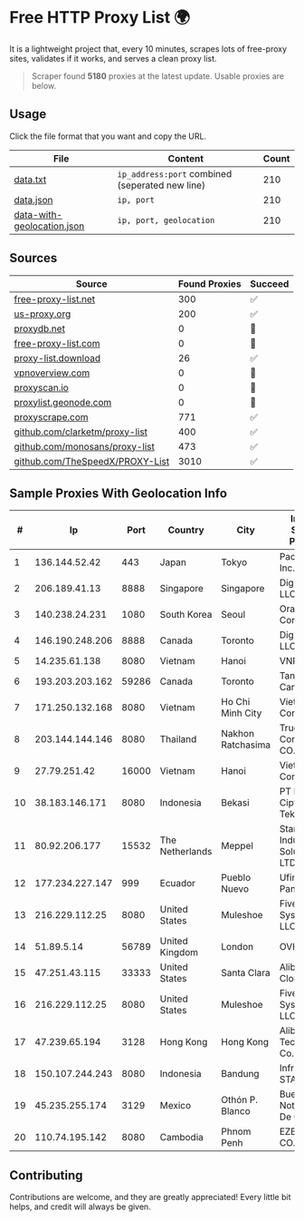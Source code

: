 
# Free HTTP Proxy List 🌍

It is a lightweight project that, every 10 minutes, scrapes lots of free-proxy sites, validates if it works, and serves a clean proxy list.


> Scraper found **5180** proxies at the latest update. Usable proxies are below.

## Usage

Click the file format that you want and copy the URL.


|File|Content|Count|
|----|-------|-----|
|[data.txt](https://raw.githubusercontent.com/themiralay/Proxy-List-World/master/data.txt)|`ip_address:port` combined (seperated new line)|210|
|[data.json](https://raw.githubusercontent.com/themiralay/Proxy-List-World/master/data.json)|`ip, port`|210|
|[data-with-geolocation.json](https://raw.githubusercontent.com/themiralay/Proxy-List-World/master/data-with-geolocation.json)|`ip, port, geolocation`|210|

## Sources

|Source|Found Proxies|Succeed|
|------|-------------|-------|
|[free-proxy-list.net](https://free-proxy-list.net)|300|✅|
|[us-proxy.org](https://www.us-proxy.org)|200|✅|
|[proxydb.net](http://proxydb.net)|0|🚫|
|[free-proxy-list.com](https://free-proxy-list.com/?page=&port=&type%5B%5D=http&type%5B%5D=https&up_time=0&search=Search)|0|🚫|
|[proxy-list.download](https://www.proxy-list.download/HTTP)|26|✅|
|[vpnoverview.com](https://vpnoverview.com/privacy/anonymous-browsing/free-proxy-servers)|0|🚫|
|[proxyscan.io](https://www.proxyscan.io)|0|🚫|
|[proxylist.geonode.com](https://proxylist.geonode.com/api/proxy-list?limit=300&page=1&sort_by=lastChecked&sort_type=desc&protocols=http,https)|0|🚫|
|[proxyscrape.com](https://api.proxyscrape.com/v2/?request=displayproxies&protocol=http&timeout=10000&country=all&ssl=all&anonymity=all)|771|✅|
|[github.com/clarketm/proxy-list](https://raw.githubusercontent.com/clarketm/proxy-list/master/proxy-list-raw.txt)|400|✅|
|[github.com/monosans/proxy-list](https://raw.githubusercontent.com/monosans/proxy-list/main/proxies/http.txt)|473|✅|
|[github.com/TheSpeedX/PROXY-List](https://raw.githubusercontent.com/TheSpeedX/PROXY-List/master/http.txt)|3010|✅|


## Sample Proxies With Geolocation Info

|#|Ip|Port|Country|City|Internet Service Provider|
|-|--|----|-------|----|-------------------------|
|1|136.144.52.42|443|Japan|Tokyo|Packet Host, Inc.|
|2|206.189.41.13|8888|Singapore|Singapore|DigitalOcean, LLC|
|3|140.238.24.231|1080|South Korea|Seoul|Oracle Corporation|
|4|146.190.248.206|8888|Canada|Toronto|DigitalOcean, LLC|
|5|14.235.61.138|8080|Vietnam|Hanoi|VNPT|
|6|193.203.203.162|59286|Canada|Toronto|Tangram Canada Inc.|
|7|171.250.132.168|8080|Vietnam|Ho Chi Minh City|Viettel Corporation|
|8|203.144.144.146|8080|Thailand|Nakhon Ratchasima|True Internet Corporation CO. Ltd.|
|9|27.79.251.42|16000|Vietnam|Hanoi|Viettel Corporation|
|10|38.183.146.171|8080|Indonesia|Bekasi|PT Ikhlas Cipta Teknologi|
|11|80.92.206.177|15532|The Netherlands|Meppel|Stark Industries Solutions LTD|
|12|177.234.227.147|999|Ecuador|Pueblo Nuevo|Ufinet Panama S.A.|
|13|216.229.112.25|8080|United States|Muleshoe|Five Area Systems, LLC|
|14|51.89.5.14|56789|United Kingdom|London|OVH SAS|
|15|47.251.43.115|33333|United States|Santa Clara|Alibaba Cloud LLC|
|16|216.229.112.25|8080|United States|Muleshoe|Five Area Systems, LLC|
|17|47.239.65.194|3128|Hong Kong|Hong Kong|Alibaba (US) Technology Co., Ltd.|
|18|150.107.244.243|8080|Indonesia|Bandung|Infrastruktur STARNET|
|19|45.235.255.174|3129|Mexico|Othón P. Blanco|Buenas Noticias SA De CV|
|20|110.74.195.142|8080|Cambodia|Phnom Penh|EZECOM CO., LTD.|



## Contributing

Contributions are welcome, and they are greatly appreciated! Every
little bit helps, and credit will always be given.

